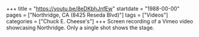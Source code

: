 +++
title = "https://youtu.be/8eDKbhJnfEw"
startdate = "1988-00-00"
pages = ["Northridge, CA (8425 Reseda Blvd)"]
tags = ["Videos"]
categories = ["Chuck E. Cheese's"]
+++
Screen recording of a Vimeo video showcasing Northridge. Only a single shot shows the stage. 
